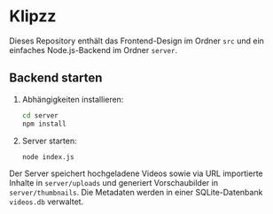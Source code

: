 # Klipzz

Dieses Repository enthält das Frontend-Design im Ordner `src` und ein einfaches Node.js-Backend im Ordner `server`.

## Backend starten

1. Abhängigkeiten installieren:
   ```bash
   cd server
   npm install
   ```
2. Server starten:
   ```bash
   node index.js
   ```

Der Server speichert hochgeladene Videos sowie via URL importierte Inhalte in `server/uploads` und generiert Vorschaubilder in `server/thumbnails`. Die Metadaten werden in einer SQLite-Datenbank `videos.db` verwaltet.
